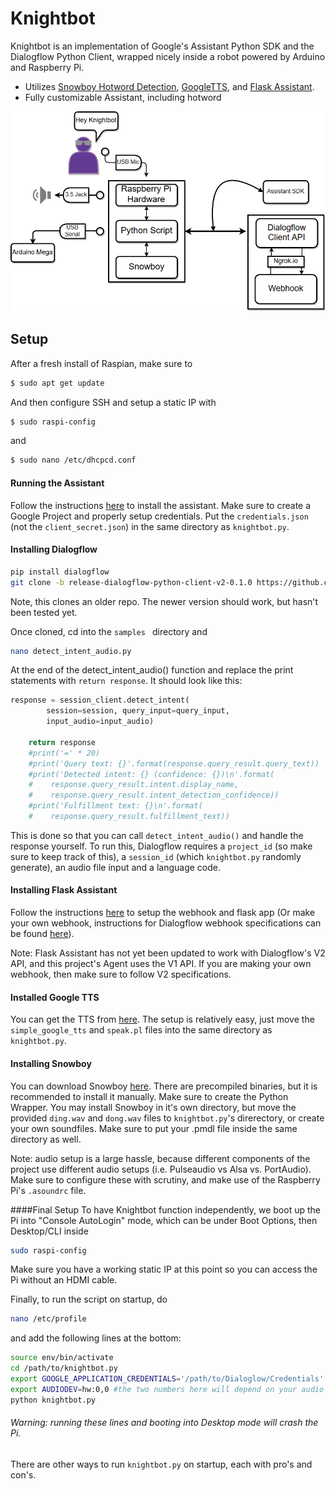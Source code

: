 # Knightbot

Knightbot is an implementation of Google's Assistant Python SDK and the Dialogflow Python Client, wrapped nicely inside a
robot powered by Arduino and Raspberry Pi.

  - Utilizes [Snowboy Hotword Detection](https://github.com/Kitt-AI/snowboy), [GoogleTTS](https://github.com/glutanimate/simple-google-tts), and [Flask Assistant](https://github.com/treethought/flask-assistant).
  - Fully customizable Assistant, including hotword
 
 
 ![flowchart](flowchart.png)
 
 
 
## Setup
After a fresh install of Raspian, make sure to
```sh
$ sudo apt get update
```
And then configure SSH and setup a static IP with
```sh
$ sudo raspi-config
```
and
```sh
$ sudo nano /etc/dhcpcd.conf
```

#### Running the Assistant
Follow the instructions [here](https://github.com/googlesamples/assistant-sdk-python/tree/master/google-assistant-sdk/googlesamples/assistant/grpc) to install the assistant. Make sure to create a Google Project and properly setup credentials. Put the ```credentials.json``` (not the ```client_secret.json```) in the same directory as ```knightbot.py```.

#### Installing Dialogflow
```sh
pip install dialogflow
git clone -b release-dialogflow-python-client-v2-0.1.0 https://github.com/dialogflow/dialogflow-python-client-v2 /path/to/working/directory
```
Note, this clones an older repo. The newer version should work, but hasn't been tested yet.

Once cloned, cd into the ```samples ``` directory and 
```sh
nano detect_intent_audio.py
```
At the end of the detect_intent_audio() function and replace the print statements with ```return response```. It should look like this:
```py
response = session_client.detect_intent(
        session=session, query_input=query_input,
        input_audio=input_audio)

    return response
    #print('=' * 20)
    #print('Query text: {}'.format(response.query_result.query_text))
    #print('Detected intent: {} (confidence: {})\n'.format(
    #    response.query_result.intent.display_name,
    #    response.query_result.intent_detection_confidence))
    #print('Fulfillment text: {}\n'.format(
    #    response.query_result.fulfillment_text))
```

This is done so that you can call ```detect_intent_audio()``` and handle the response yourself. To run this, Dialogflow requires a ```project_id``` (so make sure to keep track of this), a ```session_id``` (which ```knightbot.py``` randomly generate), an audio file input and a language code.

#### Installing Flask Assistant
Follow the instructions [here](https://flask-assistant.readthedocs.io/en/latest/quick_start.html) to setup the webhook and flask app (Or make your own webhook, instructions for Dialogflow webhook specifications can be found [here](https://developers.google.com/actions/build/json/dialogflow-webhook-json)).

Note: Flask Assistant has not yet been updated to work with Dialogflow's V2 API, and this project's Agent uses the V1 API. If you are making your own webhook, then make sure to follow V2 specifications.

#### Installed Google TTS
You can get the TTS from [here](https://github.com/glutanimate/simple-google-tts). The setup is relatively easy, just move the ```simple_google_tts``` and ```speak.pl``` files into the same directory as ```knightbot.py```.

#### Installing Snowboy
You can download Snowboy [here](https://github.com/kitt-ai/snowboy). There are precompiled binaries, but it is recommended to install it manually. Make sure to create the Python Wrapper. You may install Snowboy in it's own directory, but move the provided ```ding.wav``` and ```dong.wav``` files to ```knightbot.py```'s direrectory, or create your own soundfiles. Make sure to put your .pmdl file inside the same directory as well.

Note: audio setup is a large hassle, because different components of the project use different audio setups (i.e. Pulseaudio vs Alsa vs. PortAudio). Make sure to configure these with scrutiny, and make use of the Raspberry Pi's ```.asoundrc``` file.

####Final Setup
To have Knightbot function independently, we boot up the Pi into "Console AutoLogin" mode, which can be under Boot Options, then Desktop/CLI inside
```sh
sudo raspi-config
```
Make sure you have a working static IP at this point so you can access the Pi without an HDMI cable.

Finally, to run the script on startup, do 
```sh
nano /etc/profile
```
and add the following lines at the bottom:
```sh
source env/bin/activate
cd /path/to/knightbot.py
export GOOGLE_APPLICATION_CREDENTIALS='/path/to/Dialoglow/Credentials'
export AUDIODEV=hw:0,0 #the two numbers here will depend on your audio setup, and the ports that the microphone and speaker use. 
python knightbot.py
```
###### Warning: running these lines and booting into Desktop mode will crash the Pi. 
There are other ways to run ```knightbot.py``` on startup, each with pro's and con's. 



